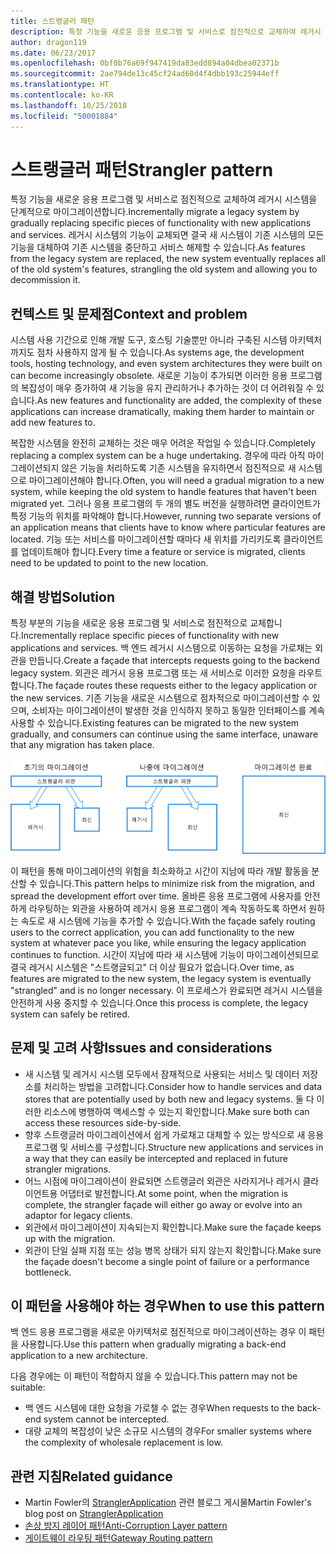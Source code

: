 ```yaml
---
title: 스트랭글러 패턴
description: 특정 기능을 새로운 응용 프로그램 및 서비스로 점진적으로 교체하여 레거시 시스템을 단계적으로 마이그레이션합니다.
author: dragon119
ms.date: 06/23/2017
ms.openlocfilehash: 0bf0b76a69f947419da83edd894a04dbea02371b
ms.sourcegitcommit: 2ae794de13c45cf24ad60d4f4dbb193c25944eff
ms.translationtype: HT
ms.contentlocale: ko-KR
ms.lasthandoff: 10/25/2018
ms.locfileid: "50001884"
---
```

# <a name="strangler-pattern"></a><span data-ttu-id="33698-103">스트랭글러 패턴</span><span class="sxs-lookup"><span data-stu-id="33698-103">Strangler pattern</span></span>

<span data-ttu-id="33698-104">특정 기능을 새로운 응용 프로그램 및 서비스로 점진적으로 교체하여 레거시 시스템을 단계적으로 마이그레이션합니다.</span><span class="sxs-lookup"><span data-stu-id="33698-104">Incrementally migrate a legacy system by gradually replacing specific pieces of functionality with new applications and services.</span></span> <span data-ttu-id="33698-105">레거시 시스템의 기능이 교체되면 결국 새 시스템이 기존 시스템의 모든 기능을 대체하여 기존 시스템을 중단하고 서비스 해제할 수 있습니다.</span><span class="sxs-lookup"><span data-stu-id="33698-105">As features from the legacy system are replaced, the new system eventually replaces all of the old system's features, strangling the old system and allowing you to decommission it.</span></span> 

## <a name="context-and-problem"></a><span data-ttu-id="33698-106">컨텍스트 및 문제점</span><span class="sxs-lookup"><span data-stu-id="33698-106">Context and problem</span></span>

<span data-ttu-id="33698-107">시스템 사용 기간으로 인해 개발 도구, 호스팅 기술뿐만 아니라 구축된 시스템 아키텍처까지도 점차 사용하지 않게 될 수 있습니다.</span><span class="sxs-lookup"><span data-stu-id="33698-107">As systems age, the development tools, hosting technology, and even system architectures they were built on can become increasingly obsolete.</span></span> <span data-ttu-id="33698-108">새로운 기능이 추가되면 이러한 응용 프로그램의 복잡성이 매우 증가하여 새 기능을 유지 관리하거나 추가하는 것이 더 어려워질 수 있습니다.</span><span class="sxs-lookup"><span data-stu-id="33698-108">As new features and functionality are added, the complexity of these applications can increase dramatically, making them harder to maintain or add new features to.</span></span>

<span data-ttu-id="33698-109">복잡한 시스템을 완전히 교체하는 것은 매우 어려운 작업일 수 있습니다.</span><span class="sxs-lookup"><span data-stu-id="33698-109">Completely replacing a complex system can be a huge undertaking.</span></span> <span data-ttu-id="33698-110">경우에 따라 아직 마이그레이션되지 않은 기능을 처리하도록 기존 시스템을 유지하면서 점진적으로 새 시스템으로 마이그레이션해야 합니다.</span><span class="sxs-lookup"><span data-stu-id="33698-110">Often, you will need a gradual migration to a new system, while keeping the old system to handle features that haven't been migrated yet.</span></span> <span data-ttu-id="33698-111">그러나 응용 프로그램의 두 개의 별도 버전을 실행하려면 클라이언트가 특정 기능의 위치를 파악해야 합니다.</span><span class="sxs-lookup"><span data-stu-id="33698-111">However, running two separate versions of an application means that clients have to know where particular features are located.</span></span> <span data-ttu-id="33698-112">기능 또는 서비스를 마이그레이션할 때마다 새 위치를 가리키도록 클라이언트를 업데이트해야 합니다.</span><span class="sxs-lookup"><span data-stu-id="33698-112">Every time a feature or service is migrated, clients need to be updated to point to the new location.</span></span>

## <a name="solution"></a><span data-ttu-id="33698-113">해결 방법</span><span class="sxs-lookup"><span data-stu-id="33698-113">Solution</span></span>

<span data-ttu-id="33698-114">특정 부분의 기능을 새로운 응용 프로그램 및 서비스로 점진적으로 교체합니다.</span><span class="sxs-lookup"><span data-stu-id="33698-114">Incrementally replace specific pieces of functionality with new applications and services.</span></span> <span data-ttu-id="33698-115">백 엔드 레거시 시스템으로 이동하는 요청을 가로채는 외관을 만듭니다.</span><span class="sxs-lookup"><span data-stu-id="33698-115">Create a façade that intercepts requests going to the backend legacy system.</span></span> <span data-ttu-id="33698-116">외관은 레거시 응용 프로그램 또는 새 서비스로 이러한 요청을 라우트합니다.</span><span class="sxs-lookup"><span data-stu-id="33698-116">The façade routes these requests either to the legacy application or the new services.</span></span> <span data-ttu-id="33698-117">기존 기능을 새로운 시스템으로 점차적으로 마이그레이션할 수 있으며, 소비자는 마이그레이션이 발생한 것을 인식하지 못하고 동일한 인터페이스를 계속 사용할 수 있습니다.</span><span class="sxs-lookup"><span data-stu-id="33698-117">Existing features can be migrated to the new system gradually, and consumers can continue using the same interface, unaware that any migration has taken place.</span></span>

![](./_images/strangler.png)  

<span data-ttu-id="33698-118">이 패턴을 통해 마이그레이션의 위험을 최소화하고 시간이 지남에 따라 개발 활동을 분산할 수 있습니다.</span><span class="sxs-lookup"><span data-stu-id="33698-118">This pattern helps to minimize risk from the migration, and spread the development effort over time.</span></span> <span data-ttu-id="33698-119">올바른 응용 프로그램에 사용자를 안전하게 라우팅하는 외관을 사용하여 레거시 응용 프로그램이 계속 작동하도록 하면서 원하는 속도로 새 시스템에 기능을 추가할 수 있습니다.</span><span class="sxs-lookup"><span data-stu-id="33698-119">With the façade safely routing users to the correct application, you can add functionality to the new system at whatever pace you like, while ensuring the legacy application continues to function.</span></span> <span data-ttu-id="33698-120">시간이 지남에 따라 새 시스템에 기능이 마이그레이션되므로 결국 레거시 시스템은 "스트랭글되고" 더 이상 필요가 없습니다.</span><span class="sxs-lookup"><span data-stu-id="33698-120">Over time, as features are migrated to the new system, the legacy system is eventually "strangled" and is no longer necessary.</span></span> <span data-ttu-id="33698-121">이 프로세스가 완료되면 레거시 시스템을 안전하게 사용 중지할 수 있습니다.</span><span class="sxs-lookup"><span data-stu-id="33698-121">Once this process is complete, the legacy system can safely be retired.</span></span>

## <a name="issues-and-considerations"></a><span data-ttu-id="33698-122">문제 및 고려 사항</span><span class="sxs-lookup"><span data-stu-id="33698-122">Issues and considerations</span></span>

- <span data-ttu-id="33698-123">새 시스템 및 레거시 시스템 모두에서 잠재적으로 사용되는 서비스 및 데이터 저장소를 처리하는 방법을 고려합니다.</span><span class="sxs-lookup"><span data-stu-id="33698-123">Consider how to handle services and data stores that are potentially used by both new and legacy systems.</span></span> <span data-ttu-id="33698-124">둘 다 이러한 리소스에 병행하여 액세스할 수 있는지 확인합니다.</span><span class="sxs-lookup"><span data-stu-id="33698-124">Make sure both can access these resources side-by-side.</span></span>
- <span data-ttu-id="33698-125">향후 스트랭글러 마이그레이션에서 쉽게 가로채고 대체할 수 있는 방식으로 새 응용 프로그램 및 서비스를 구성합니다.</span><span class="sxs-lookup"><span data-stu-id="33698-125">Structure new applications and services in a way that they can easily be intercepted and replaced in future strangler migrations.</span></span>
- <span data-ttu-id="33698-126">어느 시점에 마이그레이션이 완료되면 스트랭글러 외관은 사라지거나 레거시 클라이언트용 어댑터로 발전합니다.</span><span class="sxs-lookup"><span data-stu-id="33698-126">At some point, when the migration is complete, the strangler façade will either go away or evolve into an adaptor for legacy clients.</span></span>
- <span data-ttu-id="33698-127">외관에서 마이그레이션이 지속되는지 확인합니다.</span><span class="sxs-lookup"><span data-stu-id="33698-127">Make sure the façade keeps up with the migration.</span></span>
- <span data-ttu-id="33698-128">외관이 단일 실패 지점 또는 성능 병목 상태가 되지 않는지 확인합니다.</span><span class="sxs-lookup"><span data-stu-id="33698-128">Make sure the façade doesn't become a single point of failure or a performance bottleneck.</span></span>

## <a name="when-to-use-this-pattern"></a><span data-ttu-id="33698-129">이 패턴을 사용해야 하는 경우</span><span class="sxs-lookup"><span data-stu-id="33698-129">When to use this pattern</span></span>

<span data-ttu-id="33698-130">백 엔드 응용 프로그램을 새로운 아키텍처로 점진적으로 마이그레이션하는 경우 이 패턴을 사용합니다.</span><span class="sxs-lookup"><span data-stu-id="33698-130">Use this pattern when gradually migrating a back-end application to a new architecture.</span></span>

<span data-ttu-id="33698-131">다음 경우에는 이 패턴이 적합하지 않을 수 있습니다.</span><span class="sxs-lookup"><span data-stu-id="33698-131">This pattern may not be suitable:</span></span>

- <span data-ttu-id="33698-132">백 엔드 시스템에 대한 요청을 가로챌 수 없는 경우</span><span class="sxs-lookup"><span data-stu-id="33698-132">When requests to the back-end system cannot be intercepted.</span></span>
- <span data-ttu-id="33698-133">대량 교체의 복잡성이 낮은 소규모 시스템의 경우</span><span class="sxs-lookup"><span data-stu-id="33698-133">For smaller systems where the complexity of wholesale replacement is low.</span></span>

## <a name="related-guidance"></a><span data-ttu-id="33698-134">관련 지침</span><span class="sxs-lookup"><span data-stu-id="33698-134">Related guidance</span></span>

- <span data-ttu-id="33698-135">Martin Fowler의 [StranglerApplication](https://www.martinfowler.com/bliki/StranglerApplication.html) 관련 블로그 게시물</span><span class="sxs-lookup"><span data-stu-id="33698-135">Martin Fowler's blog post on [StranglerApplication](https://www.martinfowler.com/bliki/StranglerApplication.html)</span></span>
- [<span data-ttu-id="33698-136">손상 방지 레이어 패턴</span><span class="sxs-lookup"><span data-stu-id="33698-136">Anti-Corruption Layer pattern</span></span>](./anti-corruption-layer.md)
- [<span data-ttu-id="33698-137">게이트웨이 라우팅 패턴</span><span class="sxs-lookup"><span data-stu-id="33698-137">Gateway Routing pattern</span></span>](./gateway-routing.md)


 

